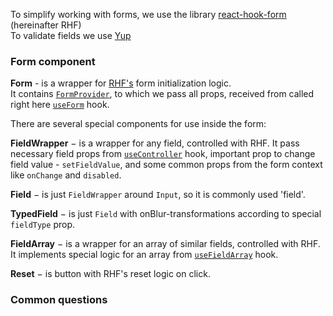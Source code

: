 To simplify working with forms, we use the library [react-hook-form](https://react-hook-form.com/) (hereinafter RHF)    
To validate fields we use [Yup](https://github.com/jquense/yup)

### Form component
**Form** - is a wrapper for [RHF's](https://react-hook-form.com/) form initialization logic.  
It contains <a href="https://react-hook-form.com/docs/formprovider" target="_blank">`FormProvider`</a>, to which we pass all props, received from called right here <a href="https://react-hook-form.com/docs/useform" target="_blank">`useForm`</a> hook.   

There are several special components for use inside the form:

**FieldWrapper** − is a wrapper for any field, controlled with RHF. It pass necessary field props from <a href="https://react-hook-form.com/docs/usecontroller" target="_blank">`useController`</a> hook, important prop to change field value - `setFieldValue`, and some common props from the form context like `onChange` and `disabled`.

**Field** − is just `FieldWrapper` around `Input`, so it is commonly used 'field'.

**TypedField** − is just `Field` with onBlur-transformations according to special `fieldType` prop.

**FieldArray** − is a wrapper for an array of similar fields, controlled with RHF. It implements special logic for an array from <a href="https://react-hook-form.com/docs/usefieldarray" target="_blank">`useFieldArray`</a> hook.

**Reset** − is button with RHF's reset logic on click.

### Common questions


